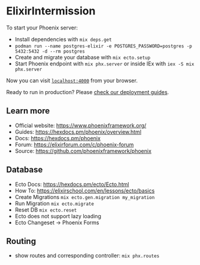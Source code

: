# ElixirIntermission

To start your Phoenix server:

  * Install dependencies with `mix deps.get`
  * `podman run --name postgres-elixir -e POSTGRES_PASSWORD=postgres -p 5432:5432 -d --rm postgres`
  * Create and migrate your database with `mix ecto.setup`
  * Start Phoenix endpoint with `mix phx.server` or inside IEx with `iex -S mix phx.server`

Now you can visit [`localhost:4000`](http://localhost:4000) from your browser.

Ready to run in production? Please [check our deployment guides](https://hexdocs.pm/phoenix/deployment.html).

## Learn more

  * Official website: https://www.phoenixframework.org/
  * Guides: https://hexdocs.pm/phoenix/overview.html
  * Docs: https://hexdocs.pm/phoenix
  * Forum: https://elixirforum.com/c/phoenix-forum
  * Source: https://github.com/phoenixframework/phoenix

## Database
  * Ecto Docs: https://hexdocs.pm/ecto/Ecto.html
  * How To: https://elixirschool.com/en/lessons/ecto/basics
  * Create Migrations `mix ecto.gen.migration my_migration`
  * Run Migration `mix ecto.migrate`
  * Reset DB `mix ecto.reset`
  * Ecto does not support lazy loading
  * Ecto Changeset -> Phoenix Forms


## Routing
  * show routes and corresponding controller: `mix phx.routes`